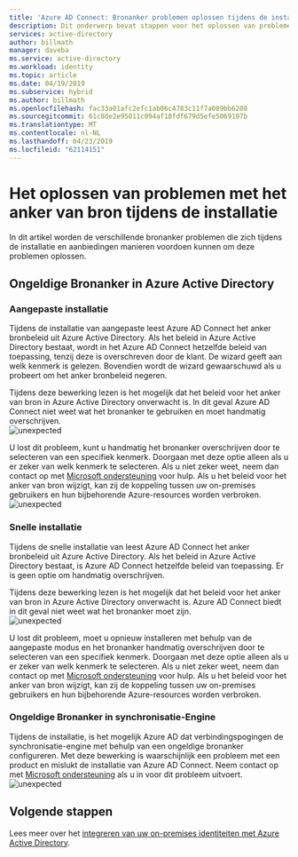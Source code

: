 ```yaml
---
title: 'Azure AD Connect: Bronanker problemen oplossen tijdens de installatie | Microsoft Docs'
description: Dit onderwerp bevat stappen voor het oplossen van problemen met het bronanker tijdens de installatie.
services: active-directory
author: billmath
manager: daveba
ms.service: active-directory
ms.workload: identity
ms.topic: article
ms.date: 04/19/2019
ms.subservice: hybrid
ms.author: billmath
ms.openlocfilehash: fac33a01afc2efc1ab06c4783c11f7a089bb6208
ms.sourcegitcommit: 61c8de2e95011c094af18fdf679d5efe5069197b
ms.translationtype: MT
ms.contentlocale: nl-NL
ms.lasthandoff: 04/23/2019
ms.locfileid: "62114151"
---
```

# <a name="troubleshooting-source-anchor-issues-during-installation"></a>Het oplossen van problemen met het anker van bron tijdens de installatie
In dit artikel worden de verschillende bronanker problemen die zich tijdens de installatie en aanbiedingen manieren voordoen kunnen om deze problemen oplossen.

## <a name="invalid-source-anchor-in-azure-active-directory"></a>Ongeldige Bronanker in Azure Active Directory

### <a name="custom-installation"></a>Aangepaste installatie

Tijdens de installatie van aangepaste leest Azure AD Connect het anker bronbeleid uit Azure Active Directory. Als het beleid in Azure Active Directory bestaat, wordt in het Azure AD Connect hetzelfde beleid van toepassing, tenzij deze is overschreven door de klant. De wizard geeft aan welk kenmerk is gelezen. Bovendien wordt de wizard gewaarschuwd als u probeert om het anker bronbeleid negeren.

Tijdens deze bewerking lezen is het mogelijk dat het beleid voor het anker van bron in Azure Active Directory onverwacht is. In dit geval Azure AD Connect niet weet wat het bronanker te gebruiken en moet handmatig overschrijven.</br>
![unexpected](media/tshoot-connect-source-anchor/source1.png)

U lost dit probleem, kunt u handmatig het bronanker overschrijven door te selecteren van een specifiek kenmerk. Doorgaan met deze optie alleen als u er zeker van welk kenmerk te selecteren. Als u niet zeker weet, neem dan contact op met [Microsoft ondersteuning](https://support.microsoft.com/contactus/) voor hulp. Als u het beleid voor het anker van bron wijzigt, kan zij de koppeling tussen uw on-premises gebruikers en hun bijbehorende Azure-resources worden verbroken.</br>
![unexpected](media/tshoot-connect-source-anchor/source2.png)

### <a name="express-installation"></a>Snelle installatie
Tijdens de snelle installatie van leest Azure AD Connect het anker bronbeleid uit Azure Active Directory. Als het beleid in Azure Active Directory bestaat, is Azure AD Connect hetzelfde beleid van toepassing. Er is geen optie om handmatig overschrijven.

Tijdens deze bewerking lezen is het mogelijk dat het beleid voor het anker van bron in Azure Active Directory onverwacht is. Azure AD Connect biedt in dit geval niet weet wat het bronanker moet zijn.</br>
![unexpected](media/tshoot-connect-source-anchor/source3.png)

U lost dit probleem, moet u opnieuw installeren met behulp van de aangepaste modus en het bronanker handmatig overschrijven door te selecteren van een specifiek kenmerk. Doorgaan met deze optie alleen als u er zeker van welk kenmerk te selecteren. Als u niet zeker weet, neem dan contact op met [Microsoft ondersteuning](https://support.microsoft.com/contactus/) voor hulp. Als u het beleid voor het anker van bron wijzigt, kan zij de koppeling tussen uw on-premises gebruikers en hun bijbehorende Azure-resources worden verbroken.

### <a name="invalid-source-anchor-in-sync-engine"></a>Ongeldige Bronanker in synchronisatie-Engine
Tijdens de installatie, is het mogelijk Azure AD dat verbindingspogingen de synchronisatie-engine met behulp van een ongeldige bronanker configureren. Met deze bewerking is waarschijnlijk een probleem met een product en mislukt de installatie van Azure AD Connect. Neem contact op met [Microsoft ondersteuning](https://support.microsoft.com/contactus/) als u in voor dit probleem uitvoert.</br>
![unexpected](media/tshoot-connect-source-anchor/source4.png)


## <a name="next-steps"></a>Volgende stappen
Lees meer over het [integreren van uw on-premises identiteiten met Azure Active Directory](whatis-hybrid-identity.md).